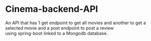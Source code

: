 # Cinema-backend-API
An API that has 1 get endpoint to get all movies
and another to get a selected movie
and a post endpoint to post a review  
using spring-boot linked to a Mongodb database.
